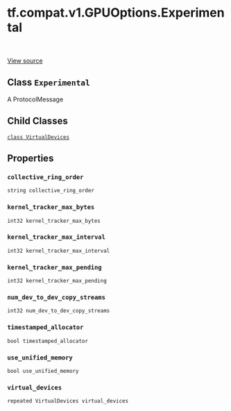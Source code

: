 <div itemscope itemtype="http://developers.google.com/ReferenceObject">
<meta itemprop="name" content="tf.compat.v1.GPUOptions.Experimental" />
<meta itemprop="path" content="Stable" />
<meta itemprop="property" content="VirtualDevices"/>
<meta itemprop="property" content="collective_ring_order"/>
<meta itemprop="property" content="kernel_tracker_max_bytes"/>
<meta itemprop="property" content="kernel_tracker_max_interval"/>
<meta itemprop="property" content="kernel_tracker_max_pending"/>
<meta itemprop="property" content="num_dev_to_dev_copy_streams"/>
<meta itemprop="property" content="timestamped_allocator"/>
<meta itemprop="property" content="use_unified_memory"/>
<meta itemprop="property" content="virtual_devices"/>
</div>

# tf.compat.v1.GPUOptions.Experimental

<!-- Insert buttons -->

<table class="tfo-notebook-buttons tfo-api" align="left">
</table>

<a target="_blank" href="/code/stable/tensorflow/core/protobuf/config.proto">View source</a>



## Class `Experimental`

<!-- Start diff -->
A ProtocolMessage



<!-- Placeholder for "Used in" -->


## Child Classes
[`class VirtualDevices`](../../../../tf/compat/v1/GPUOptions/Experimental/VirtualDevices.md)

## Properties

<h3 id="collective_ring_order"><code>collective_ring_order</code></h3>

`string collective_ring_order`


<h3 id="kernel_tracker_max_bytes"><code>kernel_tracker_max_bytes</code></h3>

`int32 kernel_tracker_max_bytes`


<h3 id="kernel_tracker_max_interval"><code>kernel_tracker_max_interval</code></h3>

`int32 kernel_tracker_max_interval`


<h3 id="kernel_tracker_max_pending"><code>kernel_tracker_max_pending</code></h3>

`int32 kernel_tracker_max_pending`


<h3 id="num_dev_to_dev_copy_streams"><code>num_dev_to_dev_copy_streams</code></h3>

`int32 num_dev_to_dev_copy_streams`


<h3 id="timestamped_allocator"><code>timestamped_allocator</code></h3>

`bool timestamped_allocator`


<h3 id="use_unified_memory"><code>use_unified_memory</code></h3>

`bool use_unified_memory`


<h3 id="virtual_devices"><code>virtual_devices</code></h3>

`repeated VirtualDevices virtual_devices`




